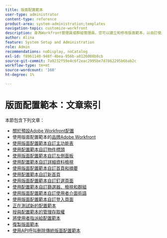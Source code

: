 ```yaml
---
title: 版面配置範本
user-type: administrator
content-type: reference
product-area: system-administration;templates
navigation-topic: customize-workfront
description: 身為Workfront管理員或群組管理員，您可以建立和修改版面範本，以自訂使用者的Workfront介面元素。
author: Alina
feature: System Setup and Administration
role: Admin
recommendations: noDisplay, noCatalog
exl-id: f8961140-948f-4bea-956b-a8126008b8cb
source-git-commit: 7a9232f59e4c6f2eac2995be7d7862295b6bab2c
workflow-type: tm+mt
source-wordcount: '160'
ht-degree: 1%

---
```


# 版面配置範本：文章索引

<!-- Audited: 2/2024 -->

本節包含下列文章：

* [關於預設Adobe Workfront配置](../../../administration-and-setup/customize-workfront/use-layout-templates/about-the-default-wf-layout.md)
* 使用版面配置範本的[品牌Adobe Workfront](../../../administration-and-setup/customize-workfront/use-layout-templates/brand-wf-using-a-layout-template.md)
* [使用版面配置範本自訂主功能表](../../../administration-and-setup/customize-workfront/use-layout-templates/customize-main-menu.md)
* [使用配置範本自訂物件標頭](../../customize-workfront/use-layout-templates/customize-object-headers.md)
* [使用版面配置範本自訂左側面板](../../../administration-and-setup/customize-workfront/use-layout-templates/customize-left-panel.md)
* [使用配置範本自訂詳細資料檢視](../../../administration-and-setup/customize-workfront/use-layout-templates/customize-details-view-layout-template.md)
* [使用版面配置範本自訂首頁和摘要](../../../administration-and-setup/customize-workfront/use-layout-templates/customize-home-summary-layout-template.md)
* [使用配置範本自訂新首頁](../../../administration-and-setup/customize-workfront/use-layout-templates/customize-new-home-layout-template.md)
* [使用版面配置範本自訂釘選頁面](../../../administration-and-setup/customize-workfront/use-layout-templates/customize-pinned-pages.md)
* [使用配置範本自訂篩選器、檢視和群組](../../../administration-and-setup/customize-workfront/use-layout-templates/customize-fvg-list-controls-layout-template.md)
* [使用版面配置範本自訂使用者介面術語](../../../administration-and-setup/customize-workfront/use-layout-templates/customize-terminology.md)
* [使用版面配置範本自訂登入頁面](../../../administration-and-setup/customize-workfront/use-layout-templates/customize-landing-page.md)
* [正在測試新的配置範本](../../../administration-and-setup/customize-workfront/use-layout-templates/test-a-layout-template.md)
* [授與配置範本的管理存取權](../../../administration-and-setup/customize-workfront/use-layout-templates/grant-admin-access-layout-template.md)
* [將使用者指派給配置範本](../../../administration-and-setup/customize-workfront/use-layout-templates/assign-users-to-layout-template.md)
* [復製版面範本](../../../administration-and-setup/customize-workfront/use-layout-templates/copy-a-layout-template.md)
* [使用API呼叫刪除傳統版面配置範本](../../../administration-and-setup/customize-workfront/use-layout-templates/delete-classic-layout-templates.md)
